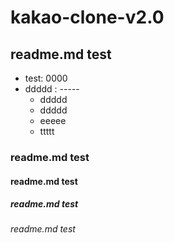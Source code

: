 # kakao-clone-v2.0

## readme.md test

- test: 0000
- ddddd : -----
  - ddddd
  - ddddd
  - eeeee
  - ttttt

### readme.md test

#### readme.md test

##### readme.md test

###### readme.md test
